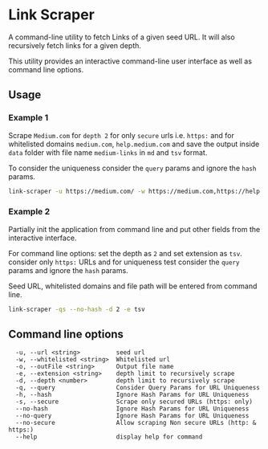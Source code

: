 # Link Scraper

A command-line utility to fetch Links of a given seed URL. It will also recursively fetch links for a given depth.

This utility provides an interactive command-line user interface as well as command line options.

## Usage

### Example 1
Scrape `Medium.com` for `depth 2` for only `secure` urls i.e. `https:` and for whitelisted domains `medium.com`, `help.medium.com`
and save the output inside `data` folder with file name `medium-links` in `md` and `tsv` format.

To consider the uniqueness consider the `query` params and ignore the `hash` params.
```bash
link-scraper -u https://medium.com/ -w https://medium.com,https://help.medium.com -o data/medium-links -e tsv,md -d 2 -qs --no-hash
```

### Example 2

Partially init the application from command line and put other fields from the interactive interface.

For command line options: set the depth as `2` and set extension as `tsv`. consider only `https:` URLs and for uniqueness test
consider the `query` params and ignore the `hash` params.

Seed URL, whitelisted domains and file path will be entered from command line.

```bash
link-scraper -qs --no-hash -d 2 -e tsv
```

## Command line options

```text
  -u, --url <string>          seed url
  -w, --whitelisted <string>  Whitelisted url
  -o, --outFile <string>      Output file name
  -e, --extension <string>    depth limit to recursively scrape
  -d, --depth <number>        depth limit to recursively scrape
  -q, --query                 Consider Query Params for URL Uniqueness
  -h, --hash                  Ignore Hash Params for URL Uniqueness
  -s, --secure                Scrape only secured URLs (https: only)
  --no-hash                   Ignore Hash Params for URL Uniqueness
  --no-query                  Ignore Hash Params for URL Uniqueness
  --no-secure                 Allow scraping Non secure URLs (http: & https:)
  --help                      display help for command
```

